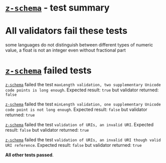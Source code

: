 # [`z-schema`](https://github.com/zaggino/z-schema) - test summary

# All validators fail these tests

some languages do not distinguish between different types of numeric value, a float is not an integer even without fractional part


# [`z-schema`](https://github.com/zaggino/z-schema) failed tests

[`z-schema`](https://github.com/zaggino/z-schema) failed the test `maxLength validation, two supplementary Unicode code points is long enough`. Expected result: `true` but validator returned: `false`

[`z-schema`](https://github.com/zaggino/z-schema) failed the test `minLength validation, one supplementary Unicode code point is not long enough`. Expected result: `false` but validator returned: `true`

[`z-schema`](https://github.com/zaggino/z-schema) failed the test `validation of URIs, an invalid URI`. Expected result: `false` but validator returned: `true`

[`z-schema`](https://github.com/zaggino/z-schema) failed the test `validation of URIs, an invalid URI though valid URI reference`. Expected result: `false` but validator returned: `true`

**All other tests passed**.
